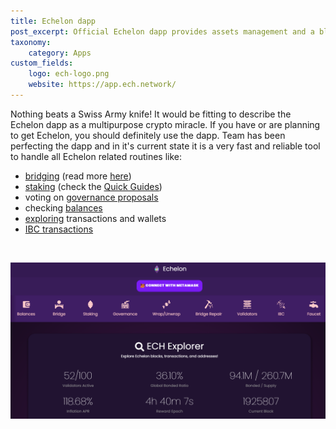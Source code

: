```yaml
---
title: Echelon dapp
post_excerpt: Official Echelon dapp provides assets management and a block explorer
taxonomy:
    category: Apps
custom_fields:
    logo: ech-logo.png
    website: https://app.ech.network/
---
```

Nothing beats a Swiss Army knife! It would be fitting to describe the Echelon dapp as a multipurpose crypto miracle. If you have or are planning to get Echelon, you should definitely use the dapp. Team has been perfecting the dapp and in it's current state it is a very fast and reliable tool to handle all Echelon related routines like:

* [bridging](https://app.ech.network/) (read more [here](/projects/ech-bridges.md))
* [staking](https://app.ech.network/staking) (check the [Quick Guides](https://ech.world/quick-guides))
* voting on [governance proposals](https://app.ech.network/gov)
* checking [balances](https://app.ech.network/balances)
* [exploring](https://app.ech.network/explorer) transactions and wallets
* [IBC transactions](https://app.ech.network/ibc)

&nbsp;

[![Echelon dapp](/_images/ech-dapp-pic1.png "Echelon dapp")](https://app.ech.network/)
